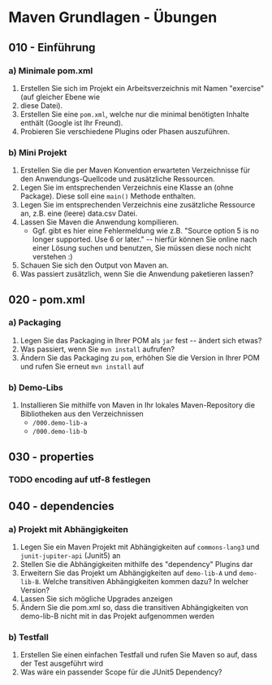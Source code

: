 # Maven Grundlagen - Übungen

## 010 - Einführung

### a) Minimale pom.xml

1. Erstellen Sie sich im Projekt ein Arbeitsverzeichnis mit Namen "exercise" (auf gleicher Ebene wie
2. diese Datei).
3. Erstellen Sie eine `pom.xml`, welche nur die minimal benötigten Inhalte enthält (Google ist Ihr Freund).
4. Probieren Sie verschiedene Plugins oder Phasen auszuführen.

### b) Mini Projekt

1. Erstellen Sie die per Maven Konvention erwarteten Verzeichnisse für den Anwendungs-Quellcode
und zusätzliche Ressourcen.
2. Legen Sie im entsprechenden Verzeichnis eine Klasse an (ohne Package). 
Diese soll eine `main()` Methode enthalten.
3. Legen Sie im entsprechenden Verzeichnis eine zusätzliche Ressource an, z.B. eine (leere) data.csv Datei.
4. Lassen Sie Maven die Anwendung kompilieren.
    - Ggf. gibt es hier eine Fehlermeldung wie z.B. "Source option 5 is no longer supported. Use 6 or later." 
   -- hierfür können Sie online nach einer Lösung suchen und benutzen, Sie müssen diese noch nicht verstehen :)
5. Schauen Sie sich den Output von Maven an.
6. Was passiert zusätzlich, wenn Sie die Anwendung paketieren lassen?

## 020 - pom.xml

### a) Packaging

1. Legen Sie das Packaging in Ihrer POM als `jar` fest -- ändert sich etwas?
2. Was passiert, wenn Sie `mvn install` aufrufen?
3. Ändern Sie das Packaging zu `pom`, erhöhen Sie die Version in Ihrer POM und rufen Sie erneut `mvn install` auf

### b) Demo-Libs

1. Installieren Sie mithilfe von Maven in Ihr lokales Maven-Repository die Bibliotheken aus den Verzeichnissen 
   - `/000.demo-lib-a`
   - `/000.demo-lib-b`

## 030 - properties

### TODO encoding auf utf-8 festlegen
 

## 040 - dependencies

### a) Projekt mit Abhängigkeiten

1. Legen Sie ein Maven Projekt mit Abhängigkeiten auf `commons-lang3` und `junit-jupiter-api` (Junit5) an
2. Stellen Sie die Abhängigkeiten mithilfe des "dependency" Plugins dar
3. Erweitern Sie das Projekt um Abhängigkeiten auf `demo-lib-A` und `demo-lib-B`. Welche transitiven 
  Abhängigkeiten kommen dazu? In welcher Version? 
4. Lassen Sie sich mögliche Upgrades anzeigen
5. Ändern Sie die pom.xml so, dass die transitiven Abhängigkeiten von demo-lib-B nicht mit in das Projekt aufgenommen werden

### b) Testfall

1. Erstellen Sie einen einfachen Testfall und rufen Sie Maven so auf, dass der Test ausgeführt wird 
2. Was wäre ein passender Scope für die JUnit5 Dependency? 
